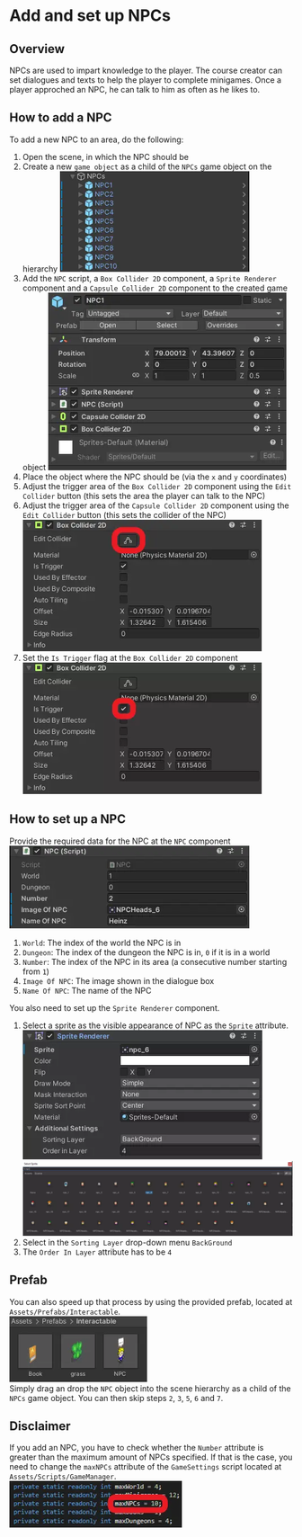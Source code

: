 # Add and set up NPCs

## Overview

NPCs are used to impart knowledge to the player. The course creator can set dialogues and texts to help the player to complete minigames. Once a player approched an NPC, he can talk to him as often as he likes to.

## How to add a NPC

To add a new NPC to an area, do the following:

1. Open the scene, in which the NPC should be
2. Create a new `game object` as a child of the `NPCs` game object on the hierarchy
![Hierarchy view](assets/npc-hierarchy-view.webp)
3. Add the `NPC` script, a `Box Collider 2D` component, a `Sprite Renderer` component and a `Capsule Collider 2D` component to the created game object
![Inspector view](assets/npc-inspector-view.webp)
4. Place the object where the NPC should be (via the `x` and `y` coordinates)
5. Adjust the trigger area of the `Box Collider 2D` component using the `Edit Collider` button (this sets the area the player can talk to the NPC)
6. Adjust the trigger area of the `Capsule Collider 2D` component using the `Edit Collider` button (this sets the collider of the NPC)  
![Collider component](assets/npc-collider-component.webp)
7. Set the `Is Trigger` flag at the `Box Collider 2D` component  
![Trigger flag](assets/npc-trigger-flag.webp)

## How to set up a NPC

Provide the required data for the NPC at the `NPC` component  
![Script component](assets/npc-script-component.webp)

1. `World`: The index of the world the NPC is in  
2. `Dungeon`: The index of the dungeon the NPC is in, `0` if it is in a world
3. `Number`: The index of the NPC in its area (a consecutive number starting from `1`)
4. `Image Of NPC`: The image shown in the dialogue box
5. `Name Of NPC`: The name of the NPC

You also need to set up the `Sprite Renderer` component. 

1. Select a sprite as the visible appearance of NPC as the `Sprite` attribute.  
![Animator component](assets/npc-sprite-renderer-component.webp)  
![Animator selection](assets/npc-sprite-renderer-selection.webp)  
2. Select in the `Sorting Layer` drop-down menu `BackGround`
3. The `Order In Layer` attribute has to be `4`

## Prefab

You can also speed up that process by using the provided prefab, located at `Assets/Prefabs/Interactable`.  
![Prefab](assets/npc-prefab.webp)  
Simply drag an drop the `NPC` object into the scene hierarchy as a child of the `NPCs` game object.
You can then skip steps `2`, `3`, `5`, `6` and `7`.

## Disclaimer

If you add an NPC, you have to check whether the `Number` attribute is greater than the maximum amount of NPCs specified. If that is the case, you need to change the `maxNPCs` attribute of the `GameSettings` script located at `Assets/Scripts/GameManager`.  
![Prefabs](assets/npc-game-settings.webp)
